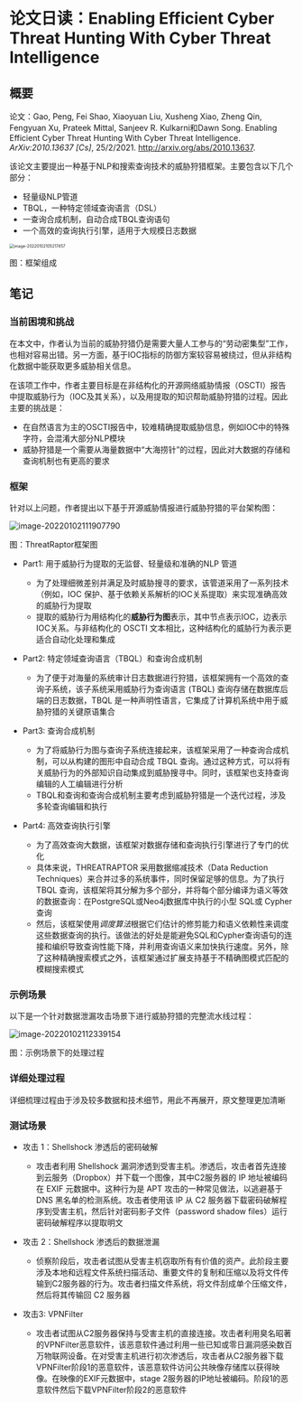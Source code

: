 # 论文日读：Enabling Efficient Cyber Threat Hunting With Cyber Threat Intelligence

## 概要

论文：Gao, Peng, Fei Shao, Xiaoyuan Liu, Xusheng Xiao, Zheng Qin, Fengyuan Xu, Prateek Mittal, Sanjeev R. Kulkarni和Dawn Song. Enabling Efficient Cyber Threat Hunting With Cyber Threat Intelligence. *ArXiv:2010.13637 [Cs]*, 25/2/2021. http://arxiv.org/abs/2010.13637.

该论文主要提出一种基于NLP和搜索查询技术的威胁狩猎框架。主要包含以下几个部分：

-   轻量级NLP管道
-   TBQL，一种特定领域查询语言（DSL）
-   一查询合成机制，自动合成TBQL查询语句
-   一个高效的查询执行引擎，适用于大规模日志数据

<img src="https://image-host-toky.oss-cn-shanghai.aliyuncs.com/image-20220102105217457.png" alt="image-20220102105217457" style="zoom:50%;" />

图：框架组成



## 笔记

### 当前困境和挑战

在本文中，作者认为当前的威胁狩猎仍是需要大量人工参与的“劳动密集型”工作，也相对容易出错。另一方面，基于IOC指标的防御方案较容易被绕过，但从非结构化数据中能获取更多威胁相关信息。

在该项工作中，作者主要目标是在非结构化的开源网络威胁情报（OSCTI）报告中提取威胁行为（IOC及其关系），以及用提取的知识帮助威胁狩猎的过程。因此主要的挑战是：

-   在自然语言为主的OSCTI报告中，较难精确提取威胁信息，例如IOC中的特殊字符，会混淆大部分NLP模块
-   威胁狩猎是一个需要从海量数据中“大海捞针”的过程，因此对大数据的存储和查询机制也有更高的要求

### 框架

针对以上问题，作者提出以下基于开源威胁情报进行威胁狩猎的平台架构图：

![image-20220102111907790](https://image-host-toky.oss-cn-shanghai.aliyuncs.com/image-20220102111907790.png)

图：ThreatRaptor框架图

-   Part1: 用于威胁行为提取的无监督、轻量级和准确的NLP 管道
    -   为了处理细微差别并满足及时威胁搜寻的要求，该管道采用了一系列技术（例如，IOC 保护、基于依赖关系解析的IOC关系提取）来实现准确高效的威胁行为提取
    -   提取的威胁行为用结构化的**威胁行为图**表示，其中节点表示IOC，边表示IOC关系。与非结构化的 OSCTI 文本相比，这种结构化的威胁行为表示更适合自动化处理和集成
-   Part2: 特定领域查询语言（TBQL）和查询合成机制
    -   为了便于对海量的系统审计日志数据进行狩猎，该框架拥有一个高效的查询子系统，该子系统采用威胁行为查询语言 (TBQL) 查询存储在数据库后端的日志数据，TBQL 是一种声明性语言，它集成了计算机系统中用于威胁狩猎的关键原语集合
-   Part3: 查询合成机制
    -   为了将威胁行为图与查询子系统连接起来，该框架采用了一种查询合成机制，可以从构建的图形中自动合成 TBQL 查询。通过这种方式，可以将有关威胁行为的外部知识自动集成到威胁搜寻中。同时，该框架也支持查询编辑的人工编辑进行分析
    -   TBQL和查询和查询合成机制主要考虑到威胁狩猎是一个迭代过程，涉及多轮查询编辑和执行

-   Part4: 高效查询执行引擎
    -   为了高效查询大数据，该框架对数据存储和查询执行引擎进行了专门的优化
    -   具体来说，THREATRAPTOR 采用数据缩减技术（Data Reduction Techniques）来合并过多的系统事件，同时保留足够的信息。为了执行 TBQL 查询，该框架将其分解为多个部分，并将每个部分编译为语义等效的数据查询：在PostgreSQL或Neo4j数据库中执行的小型 SQL或 Cypher查询
    -   然后，该框架使用*调度算法*根据它们估计的修剪能力和语义依赖性来调度这些数据查询的执行。该做法的好处是能避免SQL和Cypher查询语句的连接和编织导致查询性能下降，并利用查询语义来加快执行速度。另外，除了这种精确搜索模式之外，该框架通过扩展支持基于不精确图模式匹配的模糊搜索模式



### 示例场景

以下是一个针对数据泄漏攻击场景下进行威胁狩猎的完整流水线过程：

![image-20220102112339154](https://image-host-toky.oss-cn-shanghai.aliyuncs.com/image-20220102112339154.png)

图：示例场景下的处理过程



### 详细处理过程

详细梳理过程由于涉及较多数据和技术细节，用此不再展开，原文整理更加清晰



### 测试场景

-   攻击 1：Shellshock 渗透后的密码破解
    -   攻击者利用 Shellshock 漏洞渗透到受害主机。渗透后，攻击者首先连接到云服务（Dropbox）并下载一个图像，其中C2服务器的 IP 地址被编码在 EXIF 元数据中。这种行为是 APT 攻击的一种常见做法，以逃避基于 DNS 黑名单的检测系统。攻击者使用该 IP 从 C2 服务器下载密码破解程序到受害主机，然后针对密码影子文件（password shadow files）运行密码破解程序以提取明文
-   攻击 2：Shellshock 渗透后的数据泄漏
    -   侦察阶段后，攻击者试图从受害主机窃取所有有价值的资产。此阶段主要涉及本地和远程文件系统扫描活动、重要文件的复制和压缩以及将文件传输到C2服务器的行为。攻击者扫描文件系统，将文件刮成单个压缩文件，然后将其传输回 C2 服务器

-   攻击3: VPNFilter
    -   攻击者试图从C2服务器保持与受害主机的直接连接。攻击者利用臭名昭著的VPNFilter恶意软件，该恶意软件通过利用一些已知或零日漏洞感染数百万物联网设备。在对受害主机进行初次渗透后，攻击者从C2服务器下载VPNFilter阶段1的恶意软件，该恶意软件访问公共映像存储库以获得映像。在映像的EXIF元数据中，stage 2服务器的IP地址被编码。阶段1的恶意软件然后下载VPNFilter阶段2的恶意软件